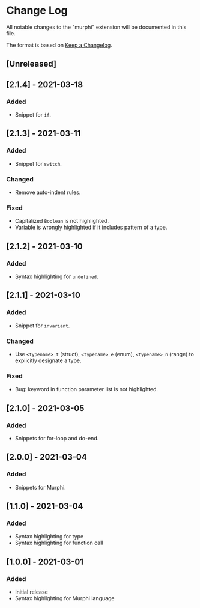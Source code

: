 # Change Log

All notable changes to the "murphi" extension will be documented in this file.

The format is based on [Keep a Changelog](https://keepachangelog.com/en/1.0.0/).

## [Unreleased]

## [2.1.4] - 2021-03-18
### Added
- Snippet for `if`.

## [2.1.3] - 2021-03-11
### Added
- Snippet for `switch`.
### Changed
- Remove auto-indent rules.
### Fixed
- Capitalized `Boolean` is not highlighted.
- Variable is wrongly highlighted if it includes pattern of a type.

## [2.1.2] - 2021-03-10
### Added
- Syntax highlighting for `undefined`.

## [2.1.1] - 2021-03-10
### Added
- Snippet for `invariant`.
### Changed
-   Use `<typename>_t` (struct), `<typename>_e` (enum), `<typename>_n` (range) to explicitly designate a type.
### Fixed
-   Bug: keyword in function parameter list is not highlighted.

## [2.1.0] - 2021-03-05
### Added
-   Snippets for for-loop and do-end.

## [2.0.0] - 2021-03-04
### Added
-   Snippets for Murphi.

## [1.1.0] - 2021-03-04
### Added
-   Syntax highlighting for type
-   Syntax highlighting for function call

## [1.0.0] - 2021-03-01
### Added
-   Initial release
-   Syntax highlighting for Murphi language
